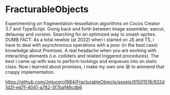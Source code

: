 # FracturableObjects
Experimenting on fragmentation-tessellation algorithms on Cocos Creator 3.7 and TypeScript.
Going back and forth between image assembler, earcut, delaunay and voronoi. Searching for an optimized way to smash sprites.
DUMB FACT: As a total newbie (at 2022) when i started on JS and TS, i have to deal with asynchronous operations with a poor (in the best case) knowledge about Promises. A real headache when you are working with interacting elements (i.e. colliders and related triggered procedures). The best i came up with was to perform lockings and enqueues into an static class. Now i learned about promises, i make my own one 😄 to ammend that crappy implementation.


https://github.com/Jmlucero1984/FracturableObjects/assets/91501518/932d1d2f-ed7f-4041-a782-5f7baf46cdb6

